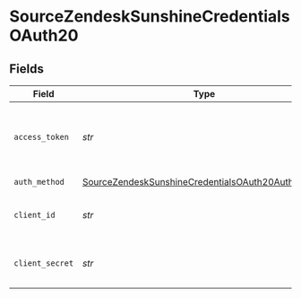 # SourceZendeskSunshineCredentialsOAuth20


## Fields

| Field                                                                                                                         | Type                                                                                                                          | Required                                                                                                                      | Description                                                                                                                   |
| ----------------------------------------------------------------------------------------------------------------------------- | ----------------------------------------------------------------------------------------------------------------------------- | ----------------------------------------------------------------------------------------------------------------------------- | ----------------------------------------------------------------------------------------------------------------------------- |
| `access_token`                                                                                                                | *str*                                                                                                                         | :heavy_check_mark:                                                                                                            | Long-term access Token for making authenticated requests.                                                                     |
| `auth_method`                                                                                                                 | [SourceZendeskSunshineCredentialsOAuth20AuthMethod](../../models/shared/sourcezendesksunshinecredentialsoauth20authmethod.md) | :heavy_check_mark:                                                                                                            | N/A                                                                                                                           |
| `client_id`                                                                                                                   | *str*                                                                                                                         | :heavy_check_mark:                                                                                                            | The Client ID of your OAuth application.                                                                                      |
| `client_secret`                                                                                                               | *str*                                                                                                                         | :heavy_check_mark:                                                                                                            | The Client Secret of your OAuth application.                                                                                  |